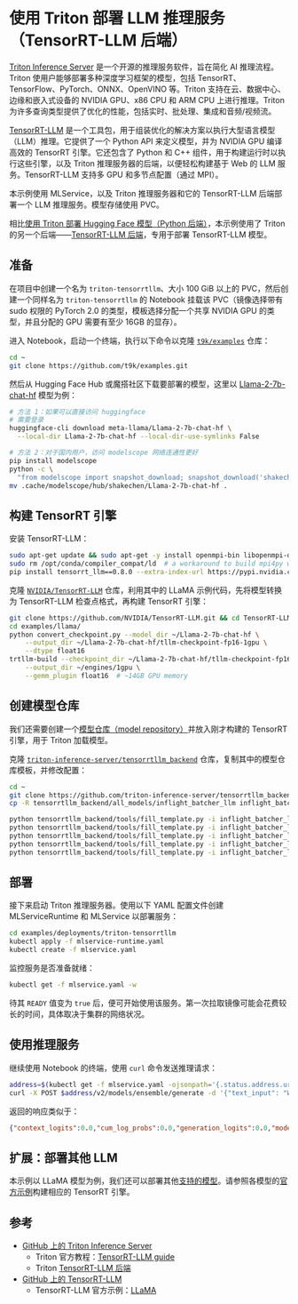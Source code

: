 # 使用 Triton 部署 LLM 推理服务（TensorRT-LLM 后端）

<a target="_blank" rel="noopener noreferrer" href="https://github.com/triton-inference-server/server">Triton Inference Server</a> 是一个开源的推理服务软件，旨在简化 AI 推理流程。Triton 使用户能够部署多种深度学习框架的模型，包括 TensorRT、TensorFlow、PyTorch、ONNX、OpenVINO 等。Triton 支持在云、数据中心、边缘和嵌入式设备的 NVIDIA GPU、x86 CPU 和 ARM CPU 上进行推理。Triton 为许多查询类型提供了优化的性能，包括实时、批处理、集成和音频/视频流。

<a target="_blank" rel="noopener noreferrer" href="https://github.com/NVIDIA/TensorRT-LLM">TensorRT-LLM</a> 是一个工具包，用于组装优化的解决方案以执行大型语言模型（LLM）推理。它提供了一个 Python API 来定义模型，并为 NVIDIA GPU 编译高效的 TensorRT 引擎。它还包含了 Python 和 C++ 组件，用于构建运行时以执行这些引擎，以及 Triton 推理服务器的后端，以便轻松构建基于 Web 的 LLM 服务。TensorRT-LLM 支持多 GPU 和多节点配置（通过 MPI）。

本示例使用 MLService，以及 Triton 推理服务器和它的 TensorRT-LLM 后端部署一个 LLM 推理服务。模型存储使用 PVC。

相比[使用 Triton 部署 Hugging Face 模型（Python 后端）](./deploy-hf-model-using-triton-python.md)，本示例使用了 Triton 的另一个后端——<a target="_blank" rel="noopener noreferrer" href="https://github.com/triton-inference-server/tensorrtllm_backend">TensorRT-LLM 后端</a>，专用于部署 TensorRT-LLM 模型。

## 准备

在项目中创建一个名为 `triton-tensorrtllm`、大小 100 GiB 以上的 PVC，然后创建一个同样名为 `triton-tensorrtllm` 的 Notebook 挂载该 PVC（镜像选择带有 sudo 权限的 PyTorch 2.0 的类型，模板选择分配一个共享 NVIDIA GPU 的类型，并且分配的 GPU 需要有至少 16GB 的显存）。

进入 Notebook，启动一个终端，执行以下命令以克隆 <a target="_blank" rel="noopener noreferrer" href="https://github.com/t9k/examples">`t9k/examples`</a> 仓库：

```bash
cd ~
git clone https://github.com/t9k/examples.git
```

然后从 Hugging Face Hub 或魔搭社区下载要部署的模型，这里以 <a target="_blank" rel="noopener noreferrer" href="https://huggingface.co/meta-llama/Llama-2-7b-chat-hf">Llama-2-7b-chat-hf</a> 模型为例：

```bash
# 方法 1：如果可以直接访问 huggingface
# 需要登录
huggingface-cli download meta-llama/Llama-2-7b-chat-hf \
  --local-dir Llama-2-7b-chat-hf --local-dir-use-symlinks False

# 方法 2：对于国内用户，访问 modelscope 网络连通性更好
pip install modelscope
python -c \
  "from modelscope import snapshot_download; snapshot_download('shakechen/Llama-2-7b-chat-hf')"
mv .cache/modelscope/hub/shakechen/Llama-2-7b-chat-hf .
```

## 构建 TensorRT 引擎

安装 TensorRT-LLM：

```bash
sudo apt-get update && sudo apt-get -y install openmpi-bin libopenmpi-dev  # password: tensorstack
sudo rm /opt/conda/compiler_compat/ld  # a workaround to build mpi4py within a conda env using an external MPI
pip install tensorrt_llm==0.8.0 --extra-index-url https://pypi.nvidia.com
```

克隆 <a target="_blank" rel="noopener noreferrer" href="https://github.com/NVIDIA/TensorRT-LLM">`NVIDIA/TensorRT-LLM`</a> 仓库，利用其中的 LLaMA 示例代码，先将模型转换为 TensorRT-LLM 检查点格式，再构建 TensorRT 引擎：

```bash
git clone https://github.com/NVIDIA/TensorRT-LLM.git && cd TensorRT-LLM && git reset --hard 655524d
cd examples/llama/
python convert_checkpoint.py --model_dir ~/Llama-2-7b-chat-hf \
    --output_dir ~/Llama-2-7b-chat-hf/tllm-checkpoint-fp16-1gpu \
    --dtype float16
trtllm-build --checkpoint_dir ~/Llama-2-7b-chat-hf/tllm-checkpoint-fp16-1gpu \
    --output_dir ~/engines/1gpu \
    --gemm_plugin float16  # ~14GB GPU memory
```

## 创建模型仓库

我们还需要创建一个<a target="_blank" rel="noopener noreferrer" href="https://github.com/triton-inference-server/server/blob/main/docs/user_guide/model_repository.md">模型仓库（model repository）</a>并放入刚才构建的 TensorRT 引擎，用于 Triton 加载模型。

克隆 <a target="_blank" rel="noopener noreferrer" href="https://github.com/triton-inference-server/tensorrtllm_backend">`triton-inference-server/tensorrtllm_backend`</a> 仓库，复制其中的模型仓库模板，并修改配置：

```bash
cd ~
git clone https://github.com/triton-inference-server/tensorrtllm_backend.git && cd tensorrtllm_backend && git reset --hard da59830 && cd ~
cp -R tensorrtllm_backend/all_models/inflight_batcher_llm inflight_batcher_llm

python tensorrtllm_backend/tools/fill_template.py -i inflight_batcher_llm/preprocessing/config.pbtxt tokenizer_dir:Llama-2-7b-chat-hf/,triton_max_batch_size:64,preprocessing_instance_count:1
python tensorrtllm_backend/tools/fill_template.py -i inflight_batcher_llm/postprocessing/config.pbtxt tokenizer_dir:Llama-2-7b-chat-hf/,triton_max_batch_size:64,postprocessing_instance_count:1
python tensorrtllm_backend/tools/fill_template.py -i inflight_batcher_llm/tensorrt_llm_bls/config.pbtxt triton_max_batch_size:64,decoupled_mode:False,bls_instance_count:1,accumulate_tokens:False
python tensorrtllm_backend/tools/fill_template.py -i inflight_batcher_llm/ensemble/config.pbtxt triton_max_batch_size:64
python tensorrtllm_backend/tools/fill_template.py -i inflight_batcher_llm/tensorrt_llm/config.pbtxt triton_max_batch_size:64,decoupled_mode:False,max_beam_width:1,engine_dir:engines/1gpu,max_tokens_in_paged_kv_cache:2560,max_attention_window_size:2560,kv_cache_free_gpu_mem_fraction:0.5,exclude_input_in_output:True,enable_kv_cache_reuse:False,batching_strategy:inflight_batching,max_queue_delay_microseconds:600
```

## 部署

接下来启动 Triton 推理服务器。使用以下 YAML 配置文件创建 MLServiceRuntime 和 MLService 以部署服务：

```bash
cd examples/deployments/triton-tensorrtllm
kubectl apply -f mlservice-runtime.yaml
kubectl create -f mlservice.yaml
```

监控服务是否准备就绪：

```bash
kubectl get -f mlservice.yaml -w
```

待其 `READY` 值变为 `true` 后，便可开始使用该服务。第一次拉取镜像可能会花费较长的时间，具体取决于集群的网络状况。

## 使用推理服务

继续使用 Notebook 的终端，使用 `curl` 命令发送推理请求：

```bash
address=$(kubectl get -f mlservice.yaml -ojsonpath='{.status.address.url}' | sed 's#^https\?://##')
curl -X POST $address/v2/models/ensemble/generate -d '{"text_input": "What is machine learning?", "max_tokens": 100, "bad_words": "", "stop_words": "", "pad_id": 2, "end_id": 2}'
```

返回的响应类似于：

```json
{"context_logits":0.0,"cum_log_probs":0.0,"generation_logits":0.0,"model_name":"ensemble","model_version":"1","output_log_probs":[0.0,0.0,0.0,0.0,0.0,0.0,0.0,0.0,0.0,0.0,0.0,0.0,0.0,0.0,0.0,0.0,0.0,0.0,0.0,0.0,0.0,0.0,0.0,0.0,0.0,0.0,0.0,0.0,0.0,0.0,0.0,0.0,0.0,0.0,0.0,0.0,0.0,0.0,0.0,0.0,0.0,0.0,0.0,0.0,0.0,0.0,0.0,0.0,0.0,0.0,0.0,0.0,0.0,0.0,0.0,0.0,0.0,0.0,0.0,0.0,0.0,0.0,0.0,0.0,0.0,0.0,0.0,0.0,0.0,0.0,0.0,0.0,0.0,0.0,0.0,0.0,0.0,0.0,0.0,0.0,0.0,0.0,0.0,0.0,0.0,0.0,0.0,0.0,0.0,0.0,0.0,0.0,0.0,0.0,0.0,0.0,0.0,0.0,0.0,0.0],"sequence_end":false,"sequence_id":0,"sequence_start":false,"text_output":"\n\nMachine learning is a subfield of artificial intelligence (AI) that involves the use of algorithms and statistical models to enable machines to learn from data, make decisions, and improve their performance on a specific task over time.\n\nMachine learning algorithms are designed to recognize patterns in data and learn from it, without being explicitly programmed to do so. The algorithms can be trained on large datasets, and as they process more data, they can make better predictions or decisions.\n\nMachine"}
```

## 扩展：部署其他 LLM

本示例以 LLaMA 模型为例，我们还可以部署其他<a target="_blank" rel="noopener noreferrer" href="https://github.com/NVIDIA/TensorRT-LLM?tab=readme-ov-file#models">支持的模型</a>。请参照各模型的<a target="_blank" rel="noopener noreferrer" href="https://github.com/NVIDIA/TensorRT-LLM/tree/main/examples">官方示例</a>构建相应的 TensorRT 引擎。

## 参考

* <a target="_blank" rel="noopener noreferrer" href="https://github.com/triton-inference-server/server">GitHub 上的 Triton Inference Server</a>
    * Triton 官方教程：<a target="_blank" rel="noopener noreferrer" href="https://github.com/triton-inference-server/tutorials/blob/main/Popular_Models_Guide/Llama2/trtllm_guide.md">TensorRT-LLM guide</a>
    * Triton <a target="_blank" rel="noopener noreferrer" href="https://github.com/triton-inference-server/tensorrtllm_backend">TensorRT-LLM 后端</a>
* <a target="_blank" rel="noopener noreferrer" href="https://github.com/NVIDIA/TensorRT-LLM">GitHub 上的 TensorRT-LLM</a>
    * TensorRT-LLM 官方示例：<a target="_blank" rel="noopener noreferrer" href="https://github.com/NVIDIA/TensorRT-LLM/tree/main/examples/llama">LLaMA</a>
